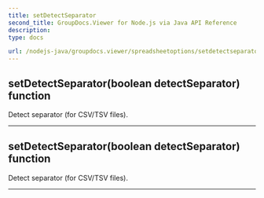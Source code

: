 ```yaml
---
title: setDetectSeparator
second_title: GroupDocs.Viewer for Node.js via Java API Reference
description: 
type: docs

url: /nodejs-java/groupdocs.viewer/spreadsheetoptions/setdetectseparator/
---
```


## setDetectSeparator(boolean detectSeparator)  function
Detect separator (for CSV/TSV files).


---


## setDetectSeparator(boolean detectSeparator)  function
Detect separator (for CSV/TSV files).


---


